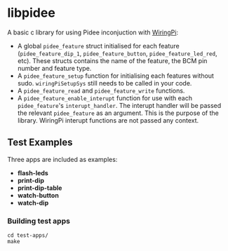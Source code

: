 # libpidee

A basic c library for using Pidee inconjuction with [WiringPi](http://wiringpi.com):

* A global `pidee_feature` struct initialised for each feature (`pidee_feature_dip_1`, `pidee_feature_button`, `pidee_feature_led_red`, etc). These structs contains the name of the feature, the BCM pin number and feature type.
* A `pidee_feature_setup` function for initialising each features without sudo. `wiringPiSetupSys` still needs to be called in your code.
* A `pidee_feature_read` and `pidee_feature_write` functions.
* A `pidee_feature_enable_interupt` function for use with each `pidee_feature`'s `interupt_handler`. The interupt handler will be passed the relevant `pidee_feature` as an argument. This is the purpose of the library. WiringPi interupt functions are not passed any context.

## Test Examples

Three apps are included as examples:

* __flash-leds__
* __print-dip__
* __print-dip-table__
* __watch-button__
* __watch-dip__

### Building test apps

    cd test-apps/
    make



